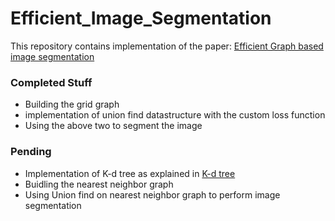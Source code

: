 # Efficient_Image_Segmentation

This repository contains implementation of the paper: [Efficient Graph based image segmentation](https://cs.brown.edu/~pff/papers/seg-ijcv.pdf)

### Completed Stuff
* Building the grid graph
* implementation of union find datastructure with the custom loss function
* Using the above two to segment the image

### Pending
* Implementation of K-d tree as explained in [K-d tree](http://www.keithschwarz.com/cs106l/spring2010/handouts/030_Assignment_2_KDTree.pdf)
* Buidling the nearest neighbor graph
* Using Union find on nearest neighbor graph to perform image segmentation
